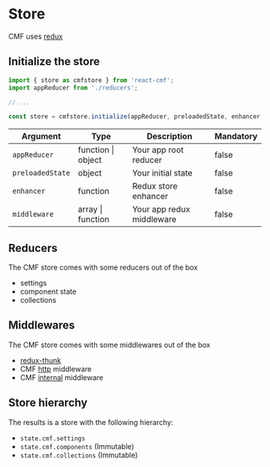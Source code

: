 # Store

CMF uses [redux](http://redux.js.org/)

## Initialize the store
```javascript
import { store as cmfstore } from 'react-cmf';
import appReducer from './reducers';

// ...

const store = cmfstore.initialize(appReducer, preloadedState, enhancer, middleware);
```

| Argument | Type | Description | Mandatory |
|---|---|---|---|
| `appReducer` | function &#124; object | Your app root reducer | false |
| `preloadedState` | object | Your initial state | false |
| `enhancer` | function | Redux store enhancer | false |
| `middleware` | array &#124; function | Your app redux middleware | false |

## Reducers

The CMF store comes with some reducers out of the box
* settings
* component state
* collections

## Middlewares

The CMF store comes with some middlewares out of the box
* [redux-thunk](https://github.com/gaearon/redux-thunk)
* CMF [http](middlewares/http/index.md) middleware
* CMF [internal](middlewares/http/cmf.md) middleware

## Store hierarchy

The results is a store with the following hierarchy:

* `state.cmf.settings`
* `state.cmf.components` (Immutable)
* `state.cmf.collections` (Immutable)
